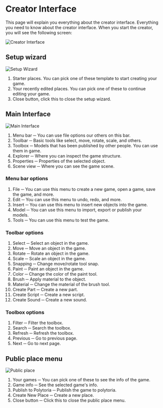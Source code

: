 # Creator Interface
This page will explain you everything about the creator interface. Everything you need to know about the creator interface. When you start the creator, you will see the following screen:

![Creator Interface](/assets/interface/startup.png)

## Setup wizard
![Setup Wizard](/assets/interface/setup-wizard.png)

1. Starter places. You can pick one of these template to start creating your game.
2. Your recently edited places. You can pick one of these to continue editing your game.
3. Close button, click this to close the setup wizard.

## Main Interface
![Main Interface](/assets/interface/main-interface.png)

1. Menu bar ─ You can use file options our others on this bar.
2. Toolbar ─ Basic tools like select, move, rotate, scale, and others.
3. Toolbox ─ Models that has been published by other people. You can use them in game.
4. Explorer ─ Where you can inspect the game structure.
5. Properties ─ Properties of the selected object.
6. Scene view ─ Where you can see the game scene.

### Menu bar options
1. File ─ You can use this menu to create a new game, open a game, save the game, and more.
2. Edit ─ You can use this menu to undo, redo, and more.
3. Insert ─ You can use this menu to insert new objects into the game.
4. Model ─ You can use this menu to import, export or publish your models.
5. Tools ─ You can use this menu to test the game.

### Toolbar options
1. Select ─ Select an object in the game.
2. Move ─ Move an object in the game.
3. Rotate ─ Rotate an object in the game.
4. Scale ─ Scale an object in the game.
5. Snapping ─ Change move/rotate tool snap.
6. Paint ─ Paint an object in the game.
7. Color ─ Change the color of the paint tool.
8. Brush ─ Apply material to the object.
9. Material ─ Change the material of the brush tool.
10. Create Part ─ Create a new part.
11. Create Script ─ Create a new script.
12. Create Sound ─ Create a new sound.

### Toolbox options
1. Filter ─ Filter the toolbox.
2. Search ─ Search the toolbox.
3. Refresh ─ Refresh the toolbox.
4. Previous ─ Go to previous page.
5. Next ─ Go to next page.

## Public place menu
![Public place](/assets/interface/publish-place.png)

1. Your games ─ You can pick one of these to see the info of the game.
2. Game info ─ See the selected game's info.
3. Publish to Polytoria ─ Publish the game to polytoria.
4. Create New Place ─ Create a new place.
5. Close button ─ Click this to close the public place menu.